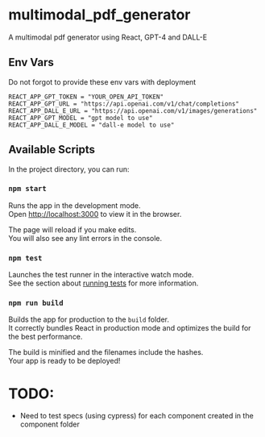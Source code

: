 # multimodal_pdf_generator

A multimodal pdf generator using React, GPT-4 and DALL-E

## Env Vars

Do not forgot to provide these env vars with deployment

```
REACT_APP_GPT_TOKEN = "YOUR_OPEN_API_TOKEN"
REACT_APP_GPT_URL = "https://api.openai.com/v1/chat/completions"
REACT_APP_DALL_E_URL = "https://api.openai.com/v1/images/generations"
REACT_APP_GPT_MODEL = "gpt model to use"
REACT_APP_DALL_E_MODEL = "dall-e model to use"
```

## Available Scripts

In the project directory, you can run:

### `npm start`

Runs the app in the development mode.\
Open [http://localhost:3000](http://localhost:3000) to view it in the browser.

The page will reload if you make edits.\
You will also see any lint errors in the console.

### `npm test`

Launches the test runner in the interactive watch mode.\
See the section about [running tests](https://facebook.github.io/create-react-app/docs/running-tests) for more information.

### `npm run build`

Builds the app for production to the `build` folder.\
It correctly bundles React in production mode and optimizes the build for the best performance.

The build is minified and the filenames include the hashes.\
Your app is ready to be deployed!

# TODO:

- Need to test specs (using cypress) for each component created in the component folder
